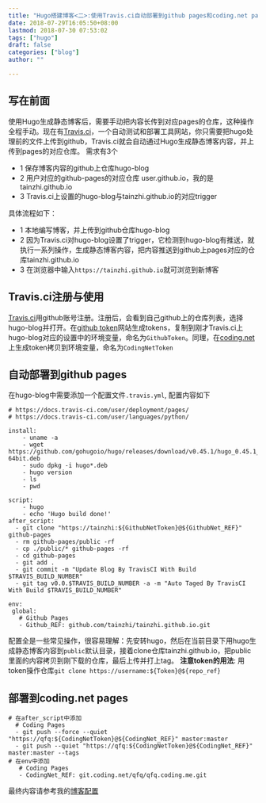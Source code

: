 ```yaml
---
title: "Hugo搭建博客<二>:使用Travis.ci自动部署到github pages和coding.net pages"
date: 2018-07-29T16:05:50+08:00
lastmod: 2018-07-30 07:53:02
tags: ["hugo"]
draft: false
categories: ["blog"]
author: ""

---
```

## 写在前面
使用Hugo生成静态博客后，需要手动把内容长传到对应pages的仓库，这种操作全程手动。现在有[Travis.ci]( https://www.travis-ci.org/ )，一个自动测试和部署工具网站，你只需要把hugo处理前的文件上传到github，Travis.ci就会自动通过Hugo生成静态博客内容，并上传到pages的对应仓库。
需求有3个
- 1 保存博客内容的github上仓库hugo-blog
- 2 用户对应的github-pages的对应仓库 user.github.io，我的是tainzhi.github.io
- 3 Travis.ci上设置的hugo-blog与tainzhi.github.io的对应trigger

具体流程如下：
- 1 本地编写博客，并上传到github仓库hugo-blog
- 2 因为Travis.ci对hugo-blog设置了trigger，它检测到hugo-blog有推送，就执行一系列操作，生成静态博客内容，把内容推送到github上pages对应的仓库tainzhi.github.io
- 3 在浏览器中输入`https://tainzhi.github.io`就可浏览到新博客

## Travis.ci注册与使用
[Travis.ci]( https://www.travis-ci.org/ )用github账号注册。注册后，会看到自己github上的仓库列表，选择hugo-blog并打开。在[github token](https://github.com/settings/tokens)网站生成tokens，复制到刚才Travis.ci上hugo-blog对应的设置中的环境变量，命名为`GithubToken`。同理，在[coding.net](https://coding.net/user/account/setting/tokens)上生成token拷贝到环境变量，命名为`CodingNetToken`


## 自动部署到github pages
在hugo-blog中需要添加一个配置文件`.travis.yml`, 配置内容如下
```
# https://docs.travis-ci.com/user/deployment/pages/
# https://docs.travis-ci.com/user/languages/python/

install:
    - uname -a
    - wget https://github.com/gohugoio/hugo/releases/download/v0.45.1/hugo_0.45.1_Linux-64bit.deb
    - sudo dpkg -i hugo*.deb
    - hugo version
    - ls
    - pwd

script:
    - hugo
    - echo 'Hugo build done!'
after_script:
  - git clone "https://tainzhi:${GithubNetToken}@${GithubNet_REF}" github-pages
  - rm github-pages/public -rf
  - cp ./public/* github-pages -rf
  - cd github-pages
  - git add .
  - git commit -m "Update Blog By TravisCI With Build $TRAVIS_BUILD_NUMBER"
  - git tag v0.0.$TRAVIS_BUILD_NUMBER -a -m "Auto Taged By TravisCI With Build $TRAVIS_BUILD_NUMBER"

env:
 global:
   # Github Pages
   - Github_REF: github.com/tainzhi/tainzhi.github.io.git
```
配置全是一些常见操作，很容易理解：先安转hugo，然后在当前目录下用hugo生成静态博客内容到`public`默认目录，接着clone仓库tainzhi.github.io，把public里面的内容拷贝到刚下载的仓库，最后上传并打上tag。
**注意token的用法**: 用token操作仓库`git clone https://username:${Token}@${repo_ref}`
## 部署到coding.net pages
```
# 在after_script中添加
  # Coding Pages
  - git push --force --quiet "https://qfq:${CodingNetToken}@${CodingNet_REF}" master:master
  - git push --quiet "https://qfq:${CodingNetToken}@${CodingNet_REF}" master:master --tags
# 在env中添加
   # Coding Pages
   - CodingNet_REF: git.coding.net/qfq/qfq.coding.me.git
```

最终内容请参考我的[博客配置](https://github.com/tainzhi/blog-hugo/blob/master/.travis.yml)
